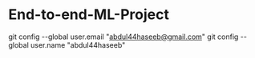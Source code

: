 # End-to-end-ML-Project

git config --global user.email "abdul44haseeb@gmail.com"
git config --global user.name "abdul44haseeb"